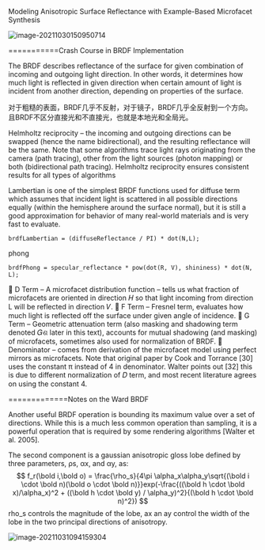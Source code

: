 Modeling Anisotropic Surface Reflectance with Example-Based Microfacet Synthesis  

![image-20211030150950714](D:\定理\光照\image-20211030150950714.png)

===========Crash Course in BRDF Implementation  

The BRDF describes reflectance of the surface for given combination of incoming and outgoing
light direction. In other words, it determines how much light is reflected in given direction when certain
amount of light is incident from another direction, depending on properties of the surface.  

对于粗糙的表面，BRDF几乎不反射，对于镜子，BRDF几乎全反射到一个方向。且BRDF不区分直接光和不直接光，也就是本地光和全局光。

Helmholtz reciprocity – the incoming and outgoing directions can be swapped (hence the name bidirectional), and the resulting reflectance will be the same. Note that some algorithms trace light rays originating from the camera (path tracing), other from the light sources (photon mapping) or both (bidirectional path tracing). Helmholtz reciprocity ensures consistent results for all types of algorithms  

Lambertian is one of the simplest BRDF functions used for diffuse term which assumes that incident light is scattered in all possible directions equally (within the hemisphere around the surface normal), but it is still a good approximation for behavior of many real-world materials and is very fast to evaluate.   

```
brdfLambertian = (diffuseReflectance / PI) * dot(N,L);
```



phong

```
brdfPhong = specular_reflectance * pow(dot(R, V), shininess) * dot(N, L);
```



 D Term – A microfacet distribution function – tells us what fraction of microfacets are oriented
in direction 𝐻 so that light incoming from direction L will be reflected in direction 𝑉.
 F Term – Fresnel term, evaluates how much light is reflected off the surface under given angle
of incidence.
 G Term – Geometric attenuation term (also masking and shadowing term denoted 𝐺ଶ later in
this text), accounts for mutual shadowing (and masking) of microfacets, sometimes also used
for normalization of BRDF.
 Denominator – comes from derivation of the microfacet model using perfect mirrors as
microfacets. Note that original paper by Cook and Torrance [30] uses the constant π instead
of 4 in denominator. Walter points out [32] this is due to different normalization of 𝐷 term,
and most recent literature agrees on using the constant 4.  

=============Notes on the Ward BRDF  

Another useful BRDF operation is bounding its maximum value over a set of directions. While this is a much less common operation than sampling, it is a powerful operation that is required by some rendering algorithms [Walter et al. 2005].   

The second component is a gaussian anisotropic gloss lobe defined by three parameters, ρs, αx, and αy, as:  
$$
f_r(\bold i,\bold o) = \frac{\rho_s}{4\pi \alpha_x\alpha_y\sqrt{(\bold i \cdot \bold n)(\bold o \cdot \bold n)}}exp(-\frac{((\bold h \cdot \bold x)/\alpha_x)^2 + ((\bold h \cdot \bold y) / \alpha_y)^2}{(\bold h \cdot \bold n)^2})
$$
rho_s controls the magnitude of the lobe, ax an ay control the width of the lobe in the two principal directions of anisotropy.

![image-20211031094159304](D:\定理\光照\image-20211031094159304.png)